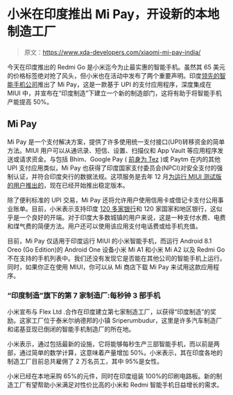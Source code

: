 # 小米在印度推出 Mi Pay，开设新的本地制造工厂

> 原文：<https://www.xda-developers.com/xiaomi-mi-pay-india/>

今天在印度推出的 Redmi Go 是小米迄今为止最实惠的智能手机。虽然其 65 美元的价格标签绝对抢了风头，但小米也在活动中发布了两个重要声明。印度[领先的智能手机公司](https://www.xda-developers.com/india-highest-global-growth-xiaomi-samsung/)推出了 Mi Pay，这是一款基于 UPI 的支付应用程序，深度集成在 MIUI 中，并宣布在“印度制造”下建立一个新的制造部门，这将有助于将智能手机产能提高 50%。

## Mi Pay

Mi Pay 是一个支付解决方案，提供了许多使用统一支付接口(UPI)转移资金的简单方法。MIUI 用户可以从通讯录、短信、设置、扫描仪和 App Vault 等应用程序发送或请求资金。与包括 Bhim、Google Pay ( [前身为 Tez](https://www.xda-developers.com/google-for-india-event-announcements/) )或 Paytm 在内的其他 UPI 支付应用类似，Mi Pay 也获得了印度国家支付委员会(NPCI)对安全支付的强制认证，并符合印度央行的数据法规。这项服务是去年 12 月[为运行 MIUI 测试版的用户推出的](https://www.xda-developers.com/xiaomis-mi-pay-mobile-payments-launches-india/)，现在已经开始推出稳定版本。

除了便利标准的 UPI 交易，Mi Pay 还将允许用户使用信用卡或借记卡支付公用事业账单。目前，小米表示支持印度 [120 多家银行](https://twitter.com/XiaomiIndia/status/1107899938849976320/photo/1)和 120 家国家和地区银行，这似乎是一个良好的开端。对于印度大多数城镇的用户来说，这是一种支付水费、电费和煤气费的简便方法。用户还可以使用该应用支付电话费或给手机充值。

目前，Mi Pay 仅适用于印度运行 MIUI 的小米智能手机，而运行 Android 8.1 Oreo (Go Edition)的 Android One 设备小米 Mi A1 和小米 Mi A2 以及 Redmi Go 不在支持的手机列表中。我们还没有发现它是否能在其他公司的智能手机上运行。同时，如果你正在使用 MIUI，你可以从 Mi 商店下载 Mi Pay 来试用这款应用程序。

### “印度制造”旗下的第 7 家制造厂:每秒钟 3 部手机

小米宣布与 Flex Ltd .合作在印度建立第七家制造工厂，以获得“印度制造”的奖励。这家工厂位于泰米尔纳德邦的小镇 Sriperumbudur，这里是许多汽车制造厂和诺基亚现已倒闭的智能手机制造厂的所在地。

小米表示，通过包括最新的设施，它将能够每秒生产三部智能手机，而以前是两部，通过简单的数学计算，这意味着产量增加 50%。小米表示，其在印度各地的制造工厂目前总共雇佣了 2 万名员工，其中 95%是女性。

小米已经在本地采购 65%的元件，同时在印度组装 100%的印刷电路板。新的制造工厂有望帮助小米满足对性价比高的小米和 Redmi 智能手机日益增长的需求。